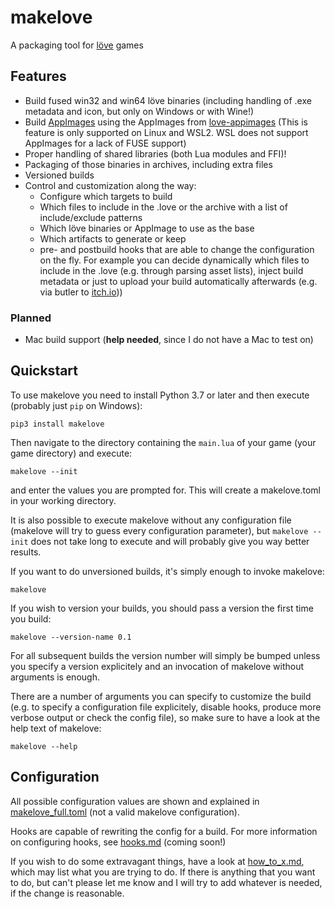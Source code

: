 # makelove

A packaging tool for [löve](https://love2d.org) games

## Features
* Build fused win32 and win64 löve binaries (including handling of .exe metadata and icon, but only on Windows or with Wine!)
* Build [AppImages](https://appimage.org/) using the AppImages from [love-appimages](pfirsich/love-appimages) (This is feature is only supported on Linux and WSL2. WSL does not support AppImages for a lack of FUSE support)
* Proper handling of shared libraries (both Lua modules and FFI)!
* Packaging of those binaries in archives, including extra files
* Versioned builds
* Control and customization along the way:
    - Configure which targets to build
    - Which files to include in the .love or the archive with a list of include/exclude patterns
    - Which löve binaries or AppImage to use as the base
    - Which artifacts to generate or keep
    - pre- and postbuild hooks that are able to change the configuration on the fly. For example you can decide dynamically which files to include in the .love (e.g. through parsing asset lists), inject build metadata or just to upload your build automatically afterwards (e.g. via butler to [itch.io](https://itch.io)))

### Planned

- Mac build support (**help needed**, since I do not have a Mac to test on)

## Quickstart

To use makelove you need to install Python 3.7 or later and then execute (probably just `pip` on Windows):

```
pip3 install makelove
```

Then navigate to the directory containing the `main.lua` of your game (your game directory) and execute:

```
makelove --init
```

and enter the values you are prompted for. This will create a makelove.toml in your working directory.

It is also possible to execute makelove without any configuration file (makelove will try to guess every configuration parameter), but `makelove --init` does not take long to execute and will probably give you way better results.

If you want to do unversioned builds, it's simply enough to invoke makelove:

```
makelove
```

If you wish to version your builds, you should pass a version the first time you build:

```
makelove --version-name 0.1
```

For all subsequent builds the version number will simply be bumped unless you specify a version explicitely and an invocation of makelove without arguments is enough.

There are a number of arguments you can specify to customize the build (e.g. to specify a configuration file explicitely, disable hooks, produce more verbose output or check the config file), so make sure to have a look at the help text of makelove:

```
makelove --help
```

## Configuration

All possible configuration values are shown and explained in [makelove_full.toml](makelove_full.toml) (not a valid makelove configuration).

Hooks are capable of rewriting the config for a build. For more information on configuring hooks, see [hooks.md](hooks.md) (coming soon!)

If you wish to do some extravagant things, have a look at [how_to_x.md](how_to_x.md), which may list what you are trying to do. If there is anything that you want to do, but can't please let me know and I will try to add whatever is needed, if the change is reasonable.